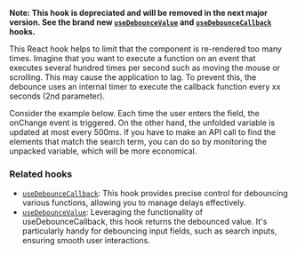 **Note: This hook is depreciated and will be removed in the next major version. See the brand new [`useDebounceValue`](/react-hook/use-debounce-value) and [`useDebounceCallback`](/react-hook/use-debounce-callback) hooks.**

This React hook helps to limit that the component is re-rendered too many times.
Imagine that you want to execute a function on an event that executes several hundred times per second such as moving the mouse or scrolling. This may cause the application to lag.
To prevent this, the debounce uses an internal timer to execute the callback function every xx seconds (2nd parameter).

Consider the example below. Each time the user enters the field, the onChange event is triggered. On the other hand, the unfolded variable is updated at most every 500ms.
If you have to make an API call to find the elements that match the search term, you can do so by monitoring the unpacked variable, which will be more economical.

### Related hooks

- [`useDebounceCallback`](/react-hook/use-debounce-callback): This hook provides precise control for debouncing various functions, allowing you to manage delays effectively.
- [`useDebounceValue`](/react-hook/use-debounce-value): Leveraging the functionality of useDebounceCallback, this hook returns the debounced value. It's particularly handy for debouncing input fields, such as search inputs, ensuring smooth user interactions.
